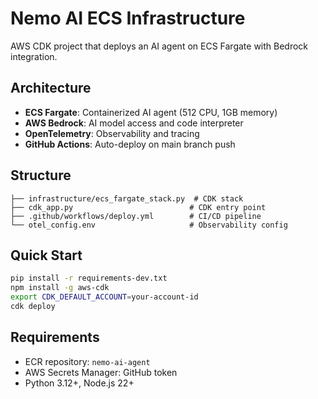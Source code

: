 # Nemo AI ECS Infrastructure

AWS CDK project that deploys an AI agent on ECS Fargate with Bedrock integration.

## Architecture

- **ECS Fargate**: Containerized AI agent (512 CPU, 1GB memory)
- **AWS Bedrock**: AI model access and code interpreter
- **OpenTelemetry**: Observability and tracing
- **GitHub Actions**: Auto-deploy on main branch push

## Structure

```
├── infrastructure/ecs_fargate_stack.py  # CDK stack
├── cdk_app.py                          # CDK entry point
├── .github/workflows/deploy.yml        # CI/CD pipeline
└── otel_config.env                     # Observability config
```

## Quick Start

```bash
pip install -r requirements-dev.txt
npm install -g aws-cdk
export CDK_DEFAULT_ACCOUNT=your-account-id
cdk deploy
```

## Requirements

- ECR repository: `nemo-ai-agent`
- AWS Secrets Manager: GitHub token
- Python 3.12+, Node.js 22+
